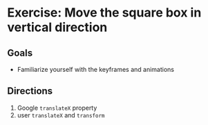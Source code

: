 # Exercise: Move the square box in vertical direction

## Goals

- Familiarize yourself with the keyframes and animations

## Directions

1. Google `translateX` property
2. user `translateX` and `transform`
